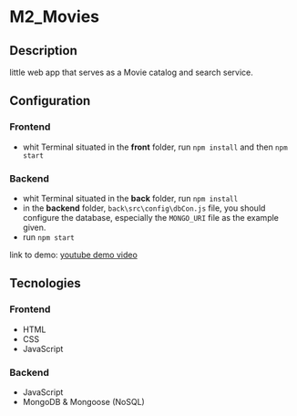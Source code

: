 # M2_Movies

## Description

little web app that serves as a Movie catalog and search service.

## Configuration

### Frontend

- whit Terminal situated in the **front** folder, run `npm install` and then `npm start`

### Backend

- whit Terminal situated in the **back** folder, run `npm install`
- in the **backend** folder, `back\src\config\dbCon.js` file, you should configure the database, especially the `MONGO_URI` file as the example given.
- run `npm start` 

link to demo: [youtube demo video](https://www.youtube.com/watch?v=oqcD99u3UXI)

## Tecnologies

### Frontend

- HTML
- CSS
- JavaScript

### Backend

- JavaScript
- MongoDB & Mongoose (NoSQL)
